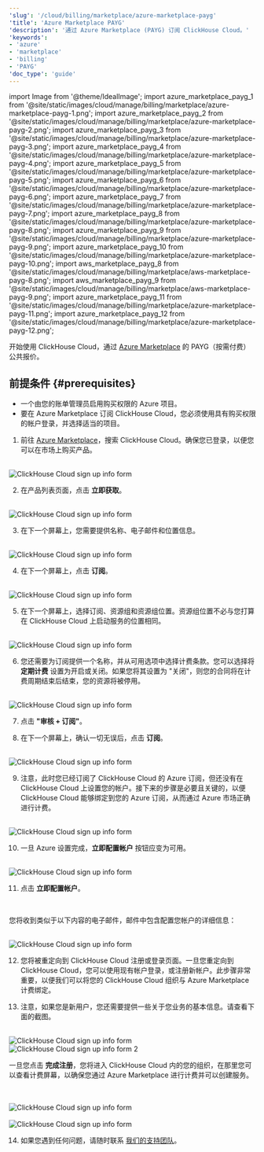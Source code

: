 ```yaml
---
'slug': '/cloud/billing/marketplace/azure-marketplace-payg'
'title': 'Azure Marketplace PAYG'
'description': '通过 Azure Marketplace (PAYG) 订阅 ClickHouse Cloud。'
'keywords':
- 'azure'
- 'marketplace'
- 'billing'
- 'PAYG'
'doc_type': 'guide'
---
```


import Image from '@theme/IdealImage';
import azure_marketplace_payg_1 from '@site/static/images/cloud/manage/billing/marketplace/azure-marketplace-payg-1.png';
import azure_marketplace_payg_2 from '@site/static/images/cloud/manage/billing/marketplace/azure-marketplace-payg-2.png';
import azure_marketplace_payg_3 from '@site/static/images/cloud/manage/billing/marketplace/azure-marketplace-payg-3.png';
import azure_marketplace_payg_4 from '@site/static/images/cloud/manage/billing/marketplace/azure-marketplace-payg-4.png';
import azure_marketplace_payg_5 from '@site/static/images/cloud/manage/billing/marketplace/azure-marketplace-payg-5.png';
import azure_marketplace_payg_6 from '@site/static/images/cloud/manage/billing/marketplace/azure-marketplace-payg-6.png';
import azure_marketplace_payg_7 from '@site/static/images/cloud/manage/billing/marketplace/azure-marketplace-payg-7.png';
import azure_marketplace_payg_8 from '@site/static/images/cloud/manage/billing/marketplace/azure-marketplace-payg-8.png';
import azure_marketplace_payg_9 from '@site/static/images/cloud/manage/billing/marketplace/azure-marketplace-payg-9.png';
import azure_marketplace_payg_10 from '@site/static/images/cloud/manage/billing/marketplace/azure-marketplace-payg-10.png';
import aws_marketplace_payg_8 from '@site/static/images/cloud/manage/billing/marketplace/aws-marketplace-payg-8.png';
import aws_marketplace_payg_9 from '@site/static/images/cloud/manage/billing/marketplace/aws-marketplace-payg-9.png';
import azure_marketplace_payg_11 from '@site/static/images/cloud/manage/billing/marketplace/azure-marketplace-payg-11.png';
import azure_marketplace_payg_12 from '@site/static/images/cloud/manage/billing/marketplace/azure-marketplace-payg-12.png';

开始使用 ClickHouse Cloud，通过 [Azure Marketplace](https://azuremarketplace.microsoft.com/en-us/marketplace/apps) 的 PAYG（按需付费）公共报价。

## 前提条件 {#prerequisites}

- 一个由您的账单管理员启用购买权限的 Azure 项目。
- 要在 Azure Marketplace 订阅 ClickHouse Cloud，您必须使用具有购买权限的帐户登录，并选择适当的项目。

1. 前往 [Azure Marketplace](https://azuremarketplace.microsoft.com/en-us/marketplace/apps)，搜索 ClickHouse Cloud。确保您已登录，以便您可以在市场上购买产品。

<br />

<Image img={azure_marketplace_payg_1} size="md" alt="ClickHouse Cloud sign up info form" border/>

<br />

2. 在产品列表页面，点击 **立即获取**。

<br />

<Image img={azure_marketplace_payg_2} size="md" alt="ClickHouse Cloud sign up info form" border/>

<br />

3. 在下一个屏幕上，您需要提供名称、电子邮件和位置信息。

<br />

<Image img={azure_marketplace_payg_3} size="md" alt="ClickHouse Cloud sign up info form" border/>

<br />

4. 在下一个屏幕上，点击 **订阅**。

<br />

<Image img={azure_marketplace_payg_4} size="md" alt="ClickHouse Cloud sign up info form" border/>

<br />

5. 在下一个屏幕上，选择订阅、资源组和资源组位置。资源组位置不必与您打算在 ClickHouse Cloud 上启动服务的位置相同。

<br />

<Image img={azure_marketplace_payg_5} size="md" alt="ClickHouse Cloud sign up info form" border/>

<br />

6. 您还需要为订阅提供一个名称，并从可用选项中选择计费条款。您可以选择将 **定期计费** 设置为开启或关闭。如果您将其设置为 "关闭"，则您的合同将在计费周期结束后结束，您的资源将被停用。

<br />

<Image img={azure_marketplace_payg_6} size="md" alt="ClickHouse Cloud sign up info form" border/>

<br />

7. 点击 **"审核 + 订阅"**。

8. 在下一个屏幕上，确认一切无误后，点击 **订阅**。

<br />

<Image img={azure_marketplace_payg_7} size="md" alt="ClickHouse Cloud sign up info form" border/>

<br />

9. 注意，此时您已经订阅了 ClickHouse Cloud 的 Azure 订阅，但还没有在 ClickHouse Cloud 上设置您的帐户。接下来的步骤是必要且关键的，以便 ClickHouse Cloud 能够绑定到您的 Azure 订阅，从而通过 Azure 市场正确进行计费。

<br />

<Image img={azure_marketplace_payg_8} size="md" alt="ClickHouse Cloud sign up info form" border/>

<br />

10. 一旦 Azure 设置完成，**立即配置帐户** 按钮应变为可用。

<br />

<Image img={azure_marketplace_payg_9} size="md" alt="ClickHouse Cloud sign up info form" border/>

<br />

11. 点击 **立即配置帐户**。

<br />

您将收到类似于以下内容的电子邮件，邮件中包含配置您帐户的详细信息：

<br />

<Image img={azure_marketplace_payg_10} size="md" alt="ClickHouse Cloud sign up info form" border/>

<br />

12. 您将被重定向到 ClickHouse Cloud 注册或登录页面。一旦您重定向到 ClickHouse Cloud，您可以使用现有帐户登录，或注册新帐户。此步骤非常重要，以便我们可以将您的 ClickHouse Cloud 组织与 Azure Marketplace 计费绑定。

13. 注意，如果您是新用户，您还需要提供一些关于您业务的基本信息。请查看下面的截图。

<br />

<Image img={aws_marketplace_payg_8} size="md" alt="ClickHouse Cloud sign up info form" border/>

<br />

<Image img={aws_marketplace_payg_9} size="md" alt="ClickHouse Cloud sign up info form 2" border/>

<br />

一旦您点击 **完成注册**，您将进入 ClickHouse Cloud 内的您的组织，在那里您可以查看计费屏幕，以确保您通过 Azure Marketplace 进行计费并可以创建服务。

<br />

<br />

<Image img={azure_marketplace_payg_11} size="md" alt="ClickHouse Cloud sign up info form" border/>

<br />

<br />

<Image img={azure_marketplace_payg_12} size="md" alt="ClickHouse Cloud sign up info form" border/>

<br />

14. 如果您遇到任何问题，请随时联系 [我们的支持团队](https://clickhouse.com/support/program)。
